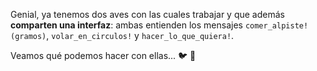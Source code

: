 Genial, ya tenemos dos aves con las cuales trabajar y que además **comparten una interfaz**: ambas entienden los mensajes `comer_alpiste!(gramos)`, `volar_en_circulos!` y `hacer_lo_que_quiera!`.

Veamos qué podemos hacer con ellas... :bird: :penguin: